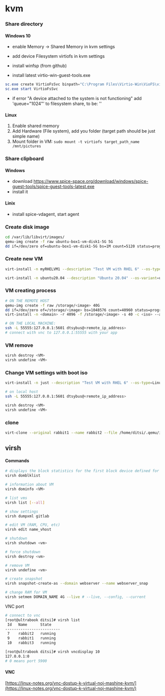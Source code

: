 # kvm

### Share directory

#### Windows 10

- enable Memory -> Shared Memory in kvm settings
- add device Filesystem virtiofs in kvm settings

- install winfsp (from github)
- install latest virtio-win-guest-tools.exe 
```powershell
sc.exe create VirtioFsSvc binpath="C:\Program Files\Virtio-Win\VioFS\virtiofs.exe" start=auto depend="WinFsp.Launcher/VirtioFsDrv" DisplayName="Virtio FS Service"
sc.exe start VirtioFsSvc
```
- if error "A device attached to the system is not functioning" add 'queue="1024"' to filesystem share, to be: '<driver type="virtiofs" queue="1024"/>'

#### Linux

1. Enable shared memory
2. Add Hardware (File system), add you folder (target path should be just simple name)
3. Mount folder in VM: `sudo mount -t virtiofs target_path_name /mnt/pictures`


### Share clipboard

#### Windows

- download https://www.spice-space.org/download/windows/spice-guest-tools/spice-guest-tools-latest.exe
- install it

#### Linix

- install spice-vdagent, start agent


### Create disk image

```bash
cd /var/lib/libvirt/images/
qemu-img create -f raw ubuntu-box1-vm-disk1-5G 5G
dd if=/dev/zero of=ubuntu-box1-vm-disk1-5G bs=1M count=5120 status=progress
```

### Create new VM

```bash
virt-install -n myRHELVM1 --description "Test VM with RHEL 6" --os-type=Linux --os-variant=rhel6 --ram=2048 --vcpus=2 --disk path=/var/lib/libvirt/images/myRHELVM1.img,bus=virtio,size=10 --graphics none --cdrom /var/rhel-server-6.5-x86_64-dvd.iso --network bridge:br0
```

```bash
virt-install -n ubuntu20.04 --description "Ubuntu 20.04" --os-variant=ubuntu20.04 --ram=4096 --vcpus=1 --disk path=/data/kvm/ubuntu20.04/ubuntu20.04.img,bus=virtio,size=50 --graphics vnc,listen=127.0.0.1,port=-1 --console pty,target_type=serial --cdrom '/data/kvm/ubuntu20.04/ubuntu-20.04.6-live-server-amd64.iso' --network bridge:virbr0
```

### VM creating process

```bash
# ON THE REMOTE HOST
qemu-img create -f raw /storage/<image> 40G
dd if=/dev/zero of=/storage/<image> bs=1048576 count=40960 status=progress
virt-install -n <domain> -r 4096 -f /storage/<image> -s 40 -c <iso> --accelerate --os-type=linux --os-variant=<os-variant> -v --graphics vnc,port=5601 -w bridge:br0

# ON THE LOCAL MACHINE:
ssh -L 55555:127.0.0.1:5601 dtsybus@<remote_ip_address>
# connect with vnc to 127.0.0.1:55555 with your app
```

### VM remove

```bash
virsh destroy <VM>
virsh undefine <VM>
```

### Change VM settings with boot iso

```bash
virt-install -n just --description "Test VM with RHEL 6" --os-type=Linux --ram=2048 --vcpus=2 --disk path=<img>,bus=virtio --graphics vnc,port=55603 --cdrom <iso> --network bridge:br0 --check path_in_use=off

# on local host
ssh -L 55555:127.0.0.1:5601 dtsybus@<remote_ip_address>

virsh destroy <VM>
virsh undefine <VM>
```

### clone

```bash
virt-clone --original rabbit1 --name rabbit2 --file /home/ditsi/.qemu/img/rabbit2.img
```

## virsh

#### Commands

```bash
# displays the block statistics for the first block device defined for the domain
virsh domblklist

# information about VM
virsh dominfo <VM>

# list vms
virsh list [--all]

# show settings
virsh dumpxml gitlab

# edit VM (RAM, CPU, etc)
virsh edit name_vhost

# shutdown
virsh shutdown <vm>

# force shutdown
virsh destroy <vm>

# remove VM
virsh undefine <vm>

# create snapshot
virsh snapshot-create-as --domain webserver --name webserver_snap

# change RAM for VM
virsh setmem DOMAIN_NAME 4G --live # --live, --config, --current
```

VNC port

```bash
# connect to vnc
[root@ultrabook ditsi]# virsh list
 Id   Name      State
-------------------------
 7    rabbit2   running
 9    rabbit1   running
 10   rabbit3   running

[root@ultrabook ditsi]# virsh vncdisplay 10
127.0.0.1:0
# 0 means port 5900


```

#### VNC

[https://linux-notes.org/vnc-dostup-k-virtual-noj-mashine-kvm/](https://linux-notes.org/vnc-dostup-k-virtual-noj-mashine-kvm/)
